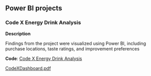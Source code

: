 ## Power BI projects

### Code X Energy Drink Analysis

**Description**

Findings from the project were visualized using Power BI, including purchase locations, taste ratings, and improvement preferences

**Code**: [Code X Energy Drink Analysis](https://github.com/CavCed/Data-Analytics-Portfolio/blob/ba6e0434c933dbf4031f53e0a30f0047880b3ee7/SQL/Code%20X%20/Full%20Analysis.md)

[CodeXDashboard.pdf](https://github.com/CavCed/Data-Analytics-Portfolio/files/14985256/CodeXDashboard.pdf)

